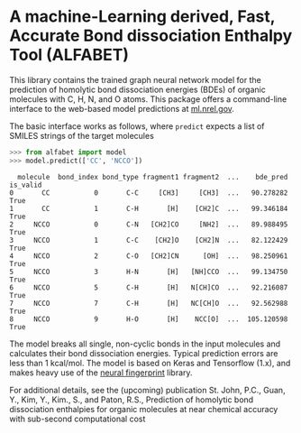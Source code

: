 # A machine-Learning derived, Fast, Accurate Bond dissociation Enthalpy Tool (ALFABET)

This library contains the trained graph neural network model for the prediction of homolytic bond dissociation energies (BDEs) of organic molecules with C, H, N, and O atoms. This package offers a command-line interface to the web-based model predictions at [ml.nrel.gov](ml.nrel.gov).

The basic interface works as follows, where `predict` expects a list of SMILES strings of the target molecules
```python
>>> from alfabet import model
>>> model.predict(['CC', 'NCCO'])
```
```
  molecule  bond_index bond_type fragment1 fragment2  ...    bde_pred  is_valid
0       CC           0       C-C     [CH3]     [CH3]  ...   90.278282      True
1       CC           1       C-H       [H]    [CH2]C  ...   99.346184      True
2     NCCO           0       C-N   [CH2]CO     [NH2]  ...   89.988495      True
3     NCCO           1       C-C    [CH2]O    [CH2]N  ...   82.122429      True
4     NCCO           2       C-O   [CH2]CN      [OH]  ...   98.250961      True
5     NCCO           3       H-N       [H]   [NH]CCO  ...   99.134750      True
6     NCCO           5       C-H       [H]   N[CH]CO  ...   92.216087      True
7     NCCO           7       C-H       [H]   NC[CH]O  ...   92.562988      True
8     NCCO           9       H-O       [H]    NCC[O]  ...  105.120598      True
```

The model breaks all single, non-cyclic bonds in the input molecules and calculates their bond dissociation energies. Typical prediction errors are less than 1 kcal/mol. 
The model is based on Keras and Tensorflow (1.x), and makes heavy use of the [neural fingerprint](github.com/NREL/nfp) library.

For additional details, see the (upcoming) publication
St. John, P.C., Guan, Y., Kim, Y., Kim., S., and Paton, R.S., Prediction of homolytic bond dissociation enthalpies for organic molecules at near chemical accuracy with sub-second computational cost 
